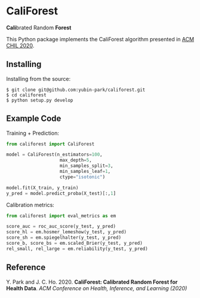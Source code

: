# CaliForest

**Cali**brated Random **Forest**

This Python package implements the CaliForest algorithm presented in [ACM CHIL 2020](https://www.chilconference.org/).

## Installing

Installing from the source:

```
$ git clone git@github.com:yubin-park/califorest.git
$ cd califorest
$ python setup.py develop
```

## Example Code

Training + Prediction:

```python
from califorest import CaliForest

model = CaliForest(n_estimators=100,
                    max_depth=5,
                    min_samples_split=3,
                    min_samples_leaf=1,
                    ctype="isotonic")

model.fit(X_train, y_train)
y_pred = model.predict_proba(X_test)[:,1]
```

Calibration metrics:

```python
from califorest import eval_metrics as em

score_auc = roc_auc_score(y_test, y_pred)
score_hl = em.hosmer_lemeshow(y_test, y_pred)
score_sh = em.spiegelhalter(y_test, y_pred)
score_b, score_bs = em.scaled_Brier(y_test, y_pred)
rel_small, rel_large = em.reliability(y_test, y_pred)
```


## Reference

Y. Park and J. C. Ho. 2020. **CaliForest: Calibrated Random Forest for Health Data**. *ACM Conference on Health, Inference, and Learning (2020)*




